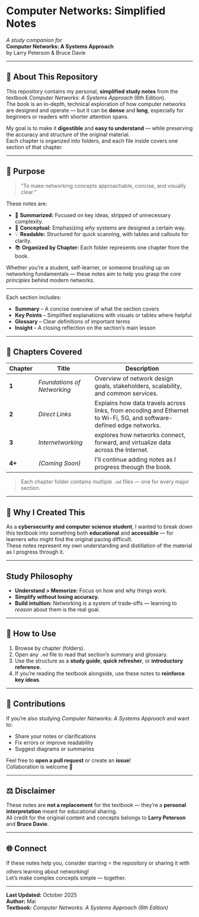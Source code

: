 # Computer Networks: Simplified Notes
*A study companion for*  
**Computer Networks: A Systems Approach**  
by Larry Peterson & Bruce Davie  

---

## 📘 About This Repository
This repository contains my personal, **simplified study notes** from the textbook *Computer Networks: A Systems Approach* (6th Edition).  
The book is an in-depth, technical exploration of how computer networks are designed and operate — but it can be **dense** and **long**, especially for beginners or readers with shorter attention spans.  

My goal is to make it **digestible** and **easy to understand** — while preserving the accuracy and structure of the original material.  
Each chapter is organized into folders, and each file inside covers one section of that chapter.

---

## 🎯 Purpose
> “To make networking concepts approachable, concise, and visually clear.”

These notes are:
- 🧩 **Summarized:** Focused on key ideas, stripped of unnecessary complexity.  
- 🧠 **Conceptual:** Emphasizing *why* systems are designed a certain way.  
- 💡 **Readable:** Structured for quick scanning, with tables and callouts for clarity.  
- 📚 **Organized by Chapter:** Each folder represents one chapter from the book.  

Whether you’re a student, self-learner, or someone brushing up on networking fundamentals — these notes aim to help you grasp the *core principles* behind modern networks.

---

Each section includes:
- **Summary** – A concise overview of what the section covers  
- **Key Points** – Simplified explanations with visuals or tables where helpful  
- **Glossary** – Clear definitions of important terms  
- **Insight** – A closing reflection on the section’s main lesson  

---

## 📖 Chapters Covered

| Chapter | Title | Description |
|----------|--------|-------------|
| **1** | *Foundations of Networking* | Overview of network design goals, stakeholders, scalability, and common services. |
| **2** | *Direct Links* | Explains how data travels across links, from encoding and Ethernet to Wi-Fi, 5G, and software-defined edge networks. |
| **3** | *Internetworking* | explores how networks connect, forward, and virtualize data across the Internet. |
| **4+** | *(Coming Soon)* | I'll continue adding notes as I progress theough the book. |

> Each chapter folder contains multiple `.md` files — one for every major section.

---

## 💬 Why I Created This
As a **cybersecurity and computer science student**, I wanted to break down this textbook into something both **educational** and **accessible** — for learners who might find the original pacing difficult.  
These notes represent my own understanding and distillation of the material as I progress through it.

---

## Study Philosophy
- **Understand > Memorize:** Focus on how and why things work.  
- **Simplify without losing accuracy.**  
- **Build intuition:** Networking is a system of trade-offs — learning to *reason* about them is the real goal.  

---

## 🧭 How to Use
1. Browse by chapter (folders).  
2. Open any `.md` file to read that section’s summary and glossary.  
3. Use the structure as a **study guide**, **quick refresher**, or **introductory reference**.  
4. If you’re reading the textbook alongside, use these notes to **reinforce key ideas**.  

---

## 🤝 Contributions
If you’re also studying *Computer Networks: A Systems Approach* and want to:
- Share your notes or clarifications  
- Fix errors or improve readability  
- Suggest diagrams or summaries  

Feel free to **open a pull request** or create an **issue**!  
Collaboration is welcome 💬

---

## ⚖️ Disclaimer
These notes are **not a replacement** for the textbook — they’re a **personal interpretation** meant for educational sharing.  
All credit for the original content and concepts belongs to **Larry Peterson** and **Bruce Davie**.

---

## 🌐 Connect
If these notes help you, consider starring ⭐ the repository or sharing it with others learning about networking!  
Let’s make complex concepts simple — together.

---

**Last Updated:** October 2025  
**Author:** Mai  
**Textbook:** *Computer Networks: A Systems Approach (6th Edition)*  

